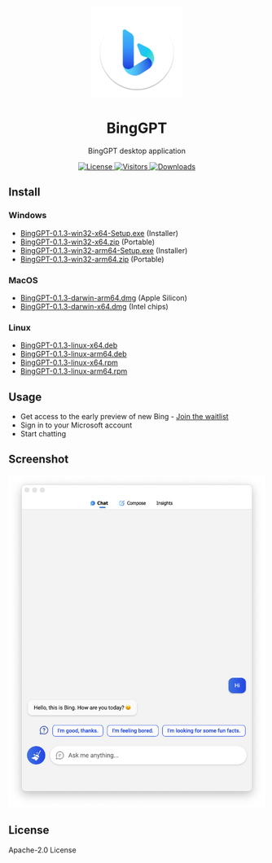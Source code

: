 <p align="center">
  <img width="180" src="./icon.png" alt="BingGPT">
  <h1 align="center">BingGPT</h1>
  <p align="center">BingGPT desktop application</p>
</p>

<p align="center">
  <a href="https://opensource.org/licenses/Apache-2.0">
    <img alt="License" src="https://img.shields.io/badge/license-Apache_2.0-green">
  </a>
  <a href="https://github.com/dice2o/BingGPT">
    <img alt="Visitors" src="https://visitor-badge.glitch.me/badge?page_id=dice2o.binggpt">
   </a>
  <a href="https://github.com/dice2o/BingGPT/releases">
    <img alt="Downloads" src="https://img.shields.io/github/downloads/dice2o/BingGPT/total?color=blue">
   </a>
</p>

## Install

### Windows

- [BingGPT-0.1.3-win32-x64-Setup.exe](https://github.com/dice2o/BingGPT/releases/download/v0.1.3/BingGPT-0.1.3-win32-x64-Setup.exe) (Installer)
- [BingGPT-0.1.3-win32-x64.zip](https://github.com/dice2o/BingGPT/releases/download/v0.1.3/BingGPT-0.1.3-win32-x64.zip) (Portable)
- [BingGPT-0.1.3-win32-arm64-Setup.exe](https://github.com/dice2o/BingGPT/releases/download/v0.1.3/BingGPT-0.1.3-win32-arm64-Setup.exe) (Installer)
- [BingGPT-0.1.3-win32-arm64.zip](https://github.com/dice2o/BingGPT/releases/download/v0.1.3/BingGPT-0.1.3-win32-arm64.zip) (Portable)

### MacOS

- [BingGPT-0.1.3-darwin-arm64.dmg](https://github.com/dice2o/BingGPT/releases/download/v0.1.3/BingGPT-0.1.3-darwin-arm64.dmg) (Apple Silicon)
- [BingGPT-0.1.3-darwin-x64.dmg](https://github.com/dice2o/BingGPT/releases/download/v0.1.3/BingGPT-0.1.3-darwin-x64.dmg) (Intel chips)

### Linux

- [BingGPT-0.1.3-linux-x64.deb](https://github.com/dice2o/BingGPT/releases/download/v0.1.3/BingGPT-0.1.3-linux-x64.deb)
- [BingGPT-0.1.3-linux-arm64.deb](https://github.com/dice2o/BingGPT/releases/download/v0.1.3/BingGPT-0.1.3-linux-arm64.deb)
- [BingGPT-0.1.3-linux-x64.rpm](https://github.com/dice2o/BingGPT/releases/download/v0.1.3/BingGPT-0.1.3-linux-x64.rpm)
- [BingGPT-0.1.3-linux-arm64.rpm](https://github.com/dice2o/BingGPT/releases/download/v0.1.3/BingGPT-0.1.3-linux-arm64.rpm)

## Usage

- Get access to the early preview of new Bing - [Join the waitlist](https://www.bing.com/new)
- Sign in to your Microsoft account
- Start chatting

## Screenshot

<img width="601" src="./screenshot.png" alt="BingGPT Screenshot">

## License

Apache-2.0 License
